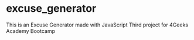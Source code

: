 # excuse_generator
This is an Excuse Generator made with JavaScript
Third project for 4Geeks Academy Bootcamp
